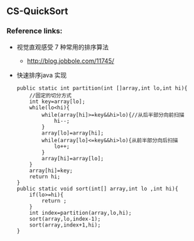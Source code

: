 ## CS-QuickSort
### Reference links:
+ 视觉直观感受 7 种常用的排序算法
	+ http://blog.jobbole.com/11745/

+ 快速排序java 实现
	```
    public static int partition(int []array,int lo,int hi){
        //固定的切分方式
        int key=array[lo];
        while(lo<hi){
            while(array[hi]>=key&&hi>lo){//从后半部分向前扫描
                hi--;
            }
            array[lo]=array[hi];
            while(array[lo]<=key&&hi>lo){从前半部分向后扫描
                lo++;
            }
            array[hi]=array[lo];
        }
        array[hi]=key;
        return hi;
    }
    public static void sort(int[] array,int lo ,int hi){
        if(lo>=hi){
            return ;
        }
        int index=partition(array,lo,hi);
        sort(array,lo,index-1);
        sort(array,index+1,hi); 
    }
    ```